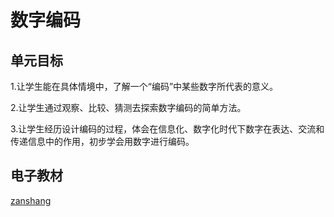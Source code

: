 # 数字编码

## 单元目标

1.让学生能在具体情境中，了解一个“编码”中某些数字所代表的意义。

2.让学生通过观察、比较、猜测去探索数字编码的简单方法。

3.让学生经历设计编码的过程，体会在信息化、数字化时代下数字在表达、交流和传递信息中的作用，初步学会用数字进行编码。

## 电子教材

<Ebook grade="xxsx3a" :pages="77" :paged="78" ></Ebook>

[zanshang](../res/zanshang.md ':include')